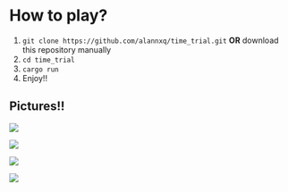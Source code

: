 # How to play?
1. ``git clone https://github.com/alannxq/time_trial.git`` **OR** download this repository manually<br>
2. ``cd time_trial``
3. ``cargo run``
4. Enjoy!!

## Pictures!!
![](https://cdn.discordapp.com/attachments/947092663914623016/984887646469906523/unknown.png)

![](https://cdn.discordapp.com/attachments/947092663914623016/984887376939733113/unknown.png)

![](https://cdn.discordapp.com/attachments/947092663914623016/984887545101946900/unknown.png)

![](https://cdn.discordapp.com/attachments/947092663914623016/984887489368055808/unknown.png)
